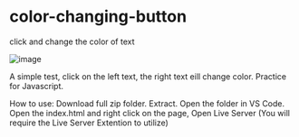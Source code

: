 # color-changing-button
click and change the color of text

![image](https://user-images.githubusercontent.com/109182529/181672656-b8f1523d-54f7-4a8e-90f6-17c60e40b9fa.png)


A simple test, click on the left text, the right text eill change color.
Practice for Javascript.


How to use: Download full zip folder. Extract. Open the folder in VS Code. Open the index.html and right click on the page, Open Live Server
(You will require the Live Server Extention to utilize)
